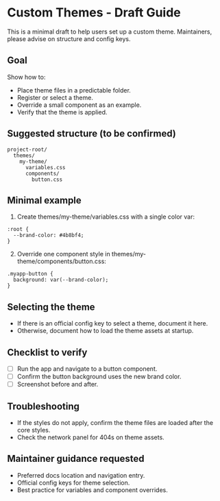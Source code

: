 # Custom Themes - Draft Guide

This is a minimal draft to help users set up a custom theme. Maintainers, please advise on structure and config keys.

## Goal
Show how to:
- Place theme files in a predictable folder.
- Register or select a theme.
- Override a small component as an example.
- Verify that the theme is applied.

## Suggested structure (to be confirmed)
```
project-root/
  themes/
    my-theme/
      variables.css
      components/
        button.css
```

## Minimal example
1) Create themes/my-theme/variables.css with a single color var:
```
:root {
  --brand-color: #4b8bf4;
}
```
2) Override one component style in themes/my-theme/components/button.css:
```
.myapp-button {
  background: var(--brand-color);
}
```

## Selecting the theme
- If there is an official config key to select a theme, document it here.
- Otherwise, document how to load the theme assets at startup.

## Checklist to verify
- [ ] Run the app and navigate to a button component.
- [ ] Confirm the button background uses the new brand color.
- [ ] Screenshot before and after.

## Troubleshooting
- If the styles do not apply, confirm the theme files are loaded after the core styles.
- Check the network panel for 404s on theme assets.

## Maintainer guidance requested
- Preferred docs location and navigation entry.
- Official config keys for theme selection.
- Best practice for variables and component overrides.
